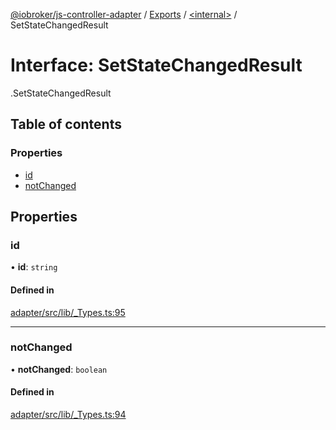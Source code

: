 [@iobroker/js-controller-adapter](../README.md) / [Exports](../modules.md) / [<internal\>](../modules/internal_.md) / SetStateChangedResult

# Interface: SetStateChangedResult

[<internal>](../modules/internal_.md).SetStateChangedResult

## Table of contents

### Properties

- [id](internal_.SetStateChangedResult.md#id)
- [notChanged](internal_.SetStateChangedResult.md#notchanged)

## Properties

### id

• **id**: `string`

#### Defined in

[adapter/src/lib/_Types.ts:95](https://github.com/ioBroker/ioBroker.js-controller/blob/a0c54039/packages/adapter/src/lib/_Types.ts#L95)

___

### notChanged

• **notChanged**: `boolean`

#### Defined in

[adapter/src/lib/_Types.ts:94](https://github.com/ioBroker/ioBroker.js-controller/blob/a0c54039/packages/adapter/src/lib/_Types.ts#L94)
